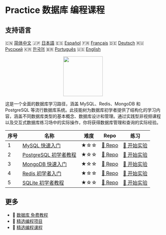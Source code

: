 # Practice 数据库 编程课程

## 支持语言

🇨🇳 [简体中文](README_zh.md) 🇯🇵 [日本語](README_ja.md) 🇪🇸 [Español](README_es.md) 🇫🇷 [Français](README_fr.md) 🇩🇪 [Deutsch](README_de.md) 🇷🇺 [Русский](README_ru.md) 🇰🇷 [한국어](README_ko.md) 🇧🇷 [Português](README_pt.md) 🇺🇸 [English](README.md) 

<div align="center">
<img width="128px" src="https://file.labex.io/path/S2s0kYPxCISr.png">
</div>

这是一个全面的数据库学习路径，涵盖 MySQL、Redis、MongoDB 和 PostgreSQL 等流行数据库系统。此技能树为数据库初学者提供了结构化的学习内容，涵盖不同数据库类型的基本概念、数据库设计和管理。通过实践型非视频课程以及交互式数据库练习场中的实际操作，你将获得数据库管理和查询的实际经验。

|   序号 | 名称                                                                          | 难度   | Repo                                                              | 练习                                                                |
|--------|-------------------------------------------------------------------------------|--------|-------------------------------------------------------------------|---------------------------------------------------------------------|
|      1 | [MySQL 快速入门](https://labex.io/zh/courses/quick-start-with-mysql)          | ★☆☆    | [🔗 Repo](https://github.com/labex-labs/quick-start-with-mysql)   | [🚀 开始实验](https://labex.io/zh/courses/quick-start-with-mysql)   |
|      2 | [PostgreSQL 初学者教程](https://labex.io/zh/courses/postgresql-for-beginners) | ★☆☆    | [🔗 Repo](https://github.com/labex-labs/postgresql-for-beginners) | [🚀 开始实验](https://labex.io/zh/courses/postgresql-for-beginners) |
|      3 | [MongoDB 快速入门](https://labex.io/zh/courses/quick-start-with-mongodb)      | ★☆☆    | [🔗 Repo](https://github.com/labex-labs/quick-start-with-mongodb) | [🚀 开始实验](https://labex.io/zh/courses/quick-start-with-mongodb) |
|      4 | [Redis 初学者入门](https://labex.io/zh/courses/redis-for-beginners)           | ★☆☆    | [🔗 Repo](https://github.com/labex-labs/redis-for-beginners)      | [🚀 开始实验](https://labex.io/zh/courses/redis-for-beginners)      |
|      5 | [SQLite 初学者教程](https://labex.io/zh/courses/sqlite-for-beginners)         | ★☆☆    | [🔗 Repo](https://github.com/labex-labs/sqlite-for-beginners)     | [🚀 开始实验](https://labex.io/zh/courses/sqlite-for-beginners)     |

## 更多

- 🔗 [数据库 免费教程](https://github.com/labex-labs/database-free-tutorials)
- 🔗 [精选编程项目](https://github.com/labex-labs/awesome-programming-projects)
- 🔗 [精选编程课程](https://github.com/labex-labs/awesome-programming-courses)


